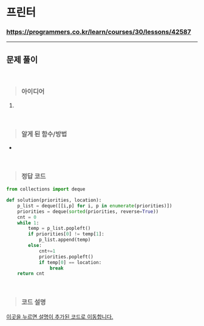 # 프린터

### https://programmers.co.kr/learn/courses/30/lessons/42587

<hr>

## 문제 풀이

<br>

> ### 아이디어
1. 

<br>

> ### 알게 된 함수/방법
-  

<br>

> ### 정답 코드
```python
from collections import deque

def solution(priorities, location):
    p_list = deque([[i,p] for i, p in enumerate(priorities)])
    priorities = deque(sorted(priorities, reverse=True))
    cnt = 0
    while 1:
        temp = p_list.popleft()
        if priorities[0] != temp[1]:
            p_list.append(temp)
        else:
            cnt+=1
            priorities.popleft()
            if temp[0] == location:
                break
    return cnt
```

<br>

> ### 코드 설명

<a href="../pyCode/26-1 프린터.py">이곳을 누르면 설명이 추가된 코드로 이동합니다.</a>
